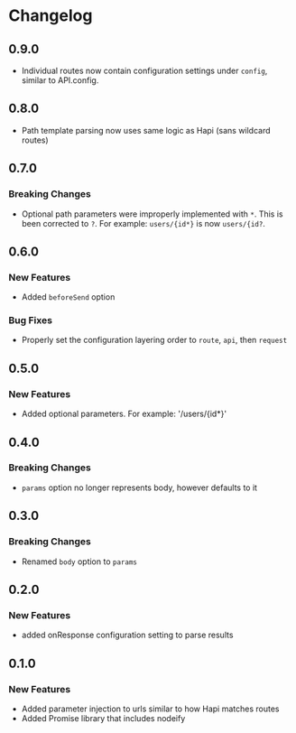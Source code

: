 # Changelog

## 0.9.0

- Individual routes now contain configuration settings under `config`,
  similar to API.config.

## 0.8.0

- Path template parsing now uses same logic as Hapi (sans wildcard routes)

## 0.7.0

### Breaking Changes

- Optional path parameters were improperly implemented with `*`. This is been corrected to `?`. For example: `users/{id*}` is now `users/{id?`.

## 0.6.0

### New Features

- Added `beforeSend` option

### Bug Fixes

- Properly set the configuration layering order to `route`, `api`, then `request`

## 0.5.0

### New Features

- Added optional parameters. For example: '/users/{id*}'

## 0.4.0

### Breaking Changes

- `params` option no longer represents body, however defaults to it

## 0.3.0

### Breaking Changes

- Renamed `body` option to `params`

## 0.2.0

### New Features

- added onResponse configuration setting to parse results

## 0.1.0

### New Features

- Added parameter injection to urls similar to how Hapi matches routes
- Added Promise library that includes nodeify
